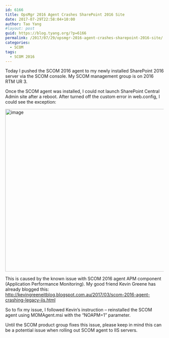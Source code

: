 ```yaml
---
id: 6166
title: OpsMgr 2016 Agent Crashes SharePoint 2016 Site
date: 2017-07-29T22:58:04+10:00
author: Tao Yang
#layout: post
guid: https://blog.tyang.org/?p=6166
permalink: /2017/07/29/opsmgr-2016-agent-crashes-sharepoint-2016-site/
categories:
  - SCOM
tags:
  - SCOM 2016
---
```

Today I pushed the SCOM 2016 agent to my newly installed SharePoint 2016 server via the SCOM console. My SCOM management group is on 2016 RTM UR 3.

Once the SCOM agent was installed, I could not launch SharePoint Central Admin site after a reboot. After turned off the custom error in web.config, I could see the exception:

<a href="https://blog.tyang.org/wp-content/uploads/2017/07/image-10.png"><img style="display: inline; background-image: none;" title="image" src="https://blog.tyang.org/wp-content/uploads/2017/07/image_thumb-10.png" alt="image" width="958" height="517" border="0" /></a>

This is caused by the known issue with SCOM 2016 agent APM component (Application Performance Monitoring). My good friend Kevin Greene has already blogged this: <a title="http://kevingreeneitblog.blogspot.com.au/2017/03/scom-2016-agent-crashing-legacy-iis.html" href="http://kevingreeneitblog.blogspot.com.au/2017/03/scom-2016-agent-crashing-legacy-iis.html">http://kevingreeneitblog.blogspot.com.au/2017/03/scom-2016-agent-crashing-legacy-iis.html</a>

So to fix my issue, I followed Kevin’s instruction – reinstalled the SCOM agent using MOMAgent.msi with the “NOAPM=1” parameter.

Until the SCOM product group fixes this issue, please keep in mind this can be a potential issue when rolling out SCOM agent to IIS servers.